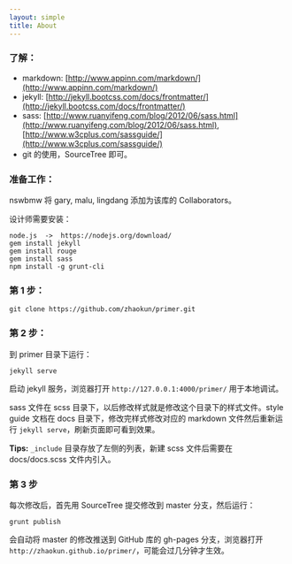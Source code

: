 ```yaml
---
layout: simple
title: About
---
```


### 了解：

* markdown: [http://www.appinn.com/markdown/](http://www.appinn.com/markdown/)
* jekyll: [http://jekyll.bootcss.com/docs/frontmatter/](http://jekyll.bootcss.com/docs/frontmatter/)
* sass: [http://www.ruanyifeng.com/blog/2012/06/sass.html](http://www.ruanyifeng.com/blog/2012/06/sass.html), [http://www.w3cplus.com/sassguide/](http://www.w3cplus.com/sassguide/)
* git 的使用，SourceTree 即可。


### 准备工作：

nswbmw 将 gary, malu, lingdang 添加为该库的 Collaborators。

设计师需要安装：

    node.js  ->  https://nodejs.org/download/
    gem install jekyll
    gem install rouge
    gem install sass
    npm install -g grunt-cli

### 第 1 步：

    git clone https://github.com/zhaokun/primer.git

### 第 2 步：

到 primer 目录下运行：

    jekyll serve

启动 jekyll 服务，浏览器打开 `http://127.0.0.1:4000/primer/` 用于本地调试。

sass 文件在 scss 目录下，以后修改样式就是修改这个目录下的样式文件。style guide 文档在 docs 目录下，修改完样式修改对应的 markdown 文件然后重新运行 `jekyll serve`，刷新页面即可看到效果。

**Tips:** `_include` 目录存放了左侧的列表，新建 scss 文件后需要在 docs/docs.scss 文件内引入。

### 第 3 步

每次修改后，首先用 SourceTree 提交修改到 master 分支，然后运行：

    grunt publish

会自动将 master 的修改推送到 GitHub 库的 gh-pages 分支，浏览器打开 `http://zhaokun.github.io/primer/`，可能会过几分钟才生效。
